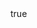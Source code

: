 ---
info:
  name: F-16C BLOCK 52
  image: /img/aircraft/fighter/usa/3_f-16c_block_52.png
  class: Истребитель
  country: США
  cost: 160
  year: 1988

body:
  hp: 10
  armor_front: 0
  armor_side: 0
  armor_rear: 0
  armor_top: 0
  ecm: 40
  stealth: Плохо
  air_detection: Превосх.
  speed: 1000
  turn_radius: 300
  fuel: 5000
  tot: 150

autocannon:
  name: M61A1 Vulcan
  attr_fg: true
  ammo: 564
  range_ground: 2100
  range_helicopters: 1575
  range_airplanes: 2800
  accuracy: 40
  stabilizer: 40
  he_power: 1
  suppression: 92
  rate_of_fire: 4028

aam:
  name: AIM-120A AMRAAM
  attr_fg: true
  attr_pa: true
  ammo: 4
  range_airplanes: 7700
  accuracy: 60
  stabilizer: 60
  he_power: 5
  suppression: 200
  rate_of_fire: 30

aam2:
  name: AIM-9M
  attr_fg: true
  attr_smn: true
  ammo: 2
  range_helicopters: 2100
  range_airplanes: 4200
  accuracy: 60
  stabilizer: 60
  he_power: 5
  suppression: 200
  rate_of_fire: 30
---